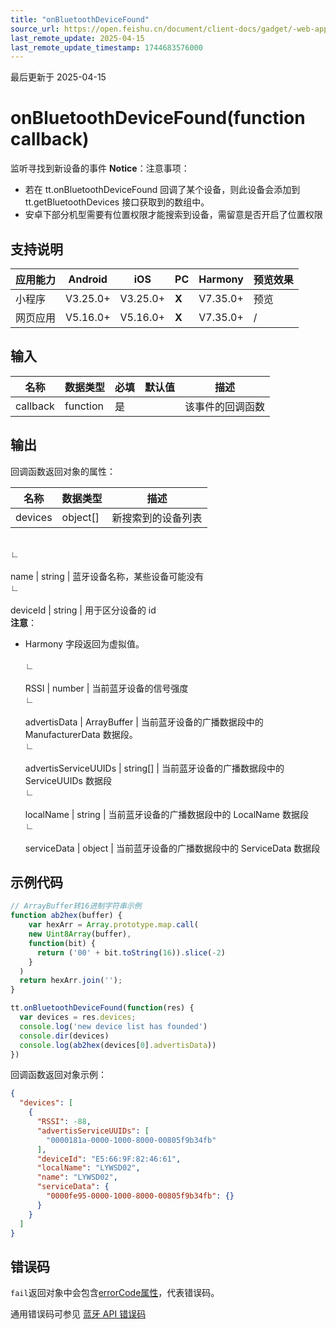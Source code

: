 ```yaml
---
title: "onBluetoothDeviceFound"
source_url: https://open.feishu.cn/document/client-docs/gadget/-web-app-api/device/bluetooth/onbluetoothdevicefound
last_remote_update: 2025-04-15
last_remote_update_timestamp: 1744683576000
---
```

最后更新于 2025-04-15

# onBluetoothDeviceFound(function callback)

监听寻找到新设备的事件
**Notice**：注意事项：
- 若在 tt.onBluetoothDeviceFound 回调了某个设备，则此设备会添加到 tt.getBluetoothDevices 接口获取到的数组中。
- 安卓下部分机型需要有位置权限才能搜索到设备，需留意是否开启了位置权限

## 支持说明

应用能力 | Android | iOS | PC | Harmony | 预览效果
--- | --- | --- | --- | --- | ---
小程序 | V3.25.0+ | V3.25.0+ | **X** | V7.35.0+ | 预览
网页应用 | V5.16.0+ | V5.16.0+ | **X** | V7.35.0+ | /

## 输入

名称 | 数据类型 | 必填 | 默认值 | 描述
--- | --- | --- | --- | ---
callback | function | 是 |  | 该事件的回调函数

## 输出
回调函数返回对象的属性：

名称 | 数据类型 | 描述
--- | --- | ---
devices | object[] | 新搜索到的设备列表
&emsp;  
                    ∟  
                &nbsp;  
                    name | string | 蓝牙设备名称，某些设备可能没有
&emsp;  
                    ∟  
                &nbsp;  
                    deviceId | string | 用于区分设备的 id  
<md-alert type="tip" icon="none">**注意**：  
- Harmony 字段返回为虚拟值。  
  <md-alert>
&emsp;  
                    ∟  
                &nbsp;  
                    RSSI | number | 当前蓝牙设备的信号强度
&emsp;  
                    ∟  
                &nbsp;  
                    advertisData | ArrayBuffer | 当前蓝牙设备的广播数据段中的 ManufacturerData 数据段。
&emsp;  
                    ∟  
                &nbsp;  
                    advertisServiceUUIDs | string[] | 当前蓝牙设备的广播数据段中的 ServiceUUIDs 数据段
&emsp;  
                    ∟  
                &nbsp;  
                    localName | string | 当前蓝牙设备的广播数据段中的 LocalName 数据段
&emsp;  
                    ∟  
                &nbsp;  
                    serviceData | object | 当前蓝牙设备的广播数据段中的 ServiceData 数据段

## 示例代码

```js
// ArrayBuffer转16进制字符串示例
function ab2hex(buffer) {
	var hexArr = Array.prototype.map.call(
    new Uint8Array(buffer),
    function(bit) {
      return ('00' + bit.toString(16)).slice(-2)
    }
  )
  return hexArr.join('');
}

tt.onBluetoothDeviceFound(function(res) {
  var devices = res.devices;
  console.log('new device list has founded')
  console.dir(devices)
  console.log(ab2hex(devices[0].advertisData))
})
```

回调函数返回对象示例：

```json
{
  "devices": [
    {
      "RSSI": -88,
      "advertisServiceUUIDs": [
        "0000181a-0000-1000-8000-00805f9b34fb"
      ],
      "deviceId": "E5:66:9F:82:46:61",
      "localName": "LYWSD02",
      "name": "LYWSD02",
      "serviceData": {
        "0000fe95-0000-1000-8000-00805f9b34fb": {}
      }
    }
  ]
}
``` 

## 错误码

`fail`返回对象中会包含[errorCode属性](https://open.feishu.cn/document/uYjL24iN/ukzNy4SO3IjL5cjM#a825f4c8)，代表错误码。

通用错误码可参见 [蓝牙 API 错误码](https://open.feishu.cn/document/uYjL24iN/uYzNxYjL2cTM24iN3EjN)
